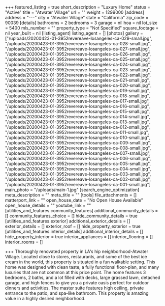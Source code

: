 +++
featured_listing = true
short_description = "Luxury Home"
status = "Active"
title = "Atwater Village"
url = ""
weight = 1299000
[address]
address = "---"
city = "Atwater Village"
state = "California"
zip_code = 90039
[details]
bathrooms = 2
bedrooms = 3
garage = nil
hoa = nil
lot_size = 5400
mls_number = ""
property_type = "Not Specified"
square_footage = nil
year_built = nil
[listing_agent]
listing_agent = []
[photos]
gallery = ["/uploads/20200423-01-3952revereave-losangeles-ca-029-small.jpg", "/uploads/20200423-01-3952revereave-losangeles-ca-028-small.jpg", "/uploads/20200423-01-3952revereave-losangeles-ca-027-small.jpg", "/uploads/20200423-01-3952revereave-losangeles-ca-026-small.jpg", "/uploads/20200423-01-3952revereave-losangeles-ca-025-small.jpg", "/uploads/20200423-01-3952revereave-losangeles-ca-024-small.jpg", "/uploads/20200423-01-3952revereave-losangeles-ca-023-small.jpg", "/uploads/20200423-01-3952revereave-losangeles-ca-022-small.jpg", "/uploads/20200423-01-3952revereave-losangeles-ca-021-small.jpg", "/uploads/20200423-01-3952revereave-losangeles-ca-020-small.jpg", "/uploads/20200423-01-3952revereave-losangeles-ca-019-small.jpg", "/uploads/20200423-01-3952revereave-losangeles-ca-018-small.jpg", "/uploads/20200423-01-3952revereave-losangeles-ca-017-small.jpg", "/uploads/20200423-01-3952revereave-losangeles-ca-016-small.jpg", "/uploads/20200423-01-3952revereave-losangeles-ca-015-small.jpg", "/uploads/20200423-01-3952revereave-losangeles-ca-014-small.jpg", "/uploads/20200423-01-3952revereave-losangeles-ca-013-small.jpg", "/uploads/20200423-01-3952revereave-losangeles-ca-012-small.jpg", "/uploads/20200423-01-3952revereave-losangeles-ca-011-small.jpg", "/uploads/20200423-01-3952revereave-losangeles-ca-010-small.jpg", "/uploads/20200423-01-3952revereave-losangeles-ca-009-small.jpg", "/uploads/20200423-01-3952revereave-losangeles-ca-008-small.jpg", "/uploads/20200423-01-3952revereave-losangeles-ca-007-small.jpg", "/uploads/20200423-01-3952revereave-losangeles-ca-006-small.jpg", "/uploads/20200423-01-3952revereave-losangeles-ca-005-small.jpg", "/uploads/20200423-01-3952revereave-losangeles-ca-004-small.jpg", "/uploads/20200423-01-3952revereave-losangeles-ca-003-small.jpg", "/uploads/20200423-01-3952revereave-losangeles-ca-002-small.jpg", "/uploads/20200423-01-3952revereave-losangeles-ca-001-small.jpg"]
main_photo = "/uploads/main-1.jpg"
[search_engine_optimization]
meta_description = ""
meta_title = ""
[tools]
file_attachments = []
matterport_link = ""
open_house_date = "No Open House Available"
open_house_details = ""
youtube_link = ""
[utilities_and_features.community_features]
additional_community_details = []
community_features_choice = []
hide_community_details = true
[utilities_and_features.exterior]
additional_exterior_details = []
exterior_details = []
exterior_roof = []
hide_property_exterior = true
[utilities_and_features.interior_details]
additional_interior_details = []
hide_property_interior = true
interior_appliances = []
interior_flooring = []
interior_rooms = []

+++
Thoroughly renovated property in LA's hip neighborhood-Atwater Village. Located close to stores, restaurants, and some of the best ice cream in the world, this property is situated in a fun walkable setting. This home was designed with clean taste, a fully functional floor-plan, and many luxuries that are not common at this price point. The home features 3 bedrooms, 2 baths, and a lot filled with decks, large grassed lawn, detached garage, and high fences to give you a private oasis perfect for outdoor dinners and activities. The master suite features high ceiling, private entrance to the patio, and spa-like bathroom. This property is amazing value in a highly desired neighborhood.